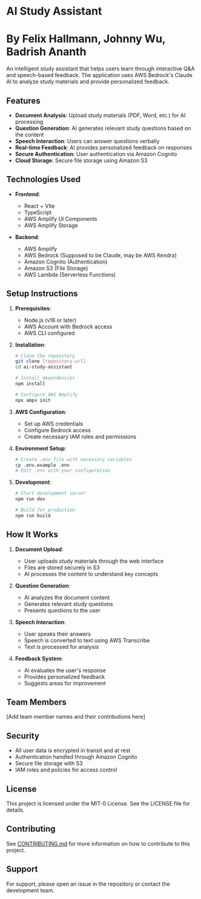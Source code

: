 # AI Study Assistant
# By Felix Hallmann, Johnny Wu, Badrish Ananth

An intelligent study assistant that helps users learn through interactive Q&A and speech-based feedback. The application uses AWS Bedrock's Claude AI to analyze study materials and provide personalized feedback.

## Features

- **Document Analysis**: Upload study materials (PDF, Word, etc.) for AI processing
- **Question Generation**: AI generates relevant study questions based on the content
- **Speech Interaction**: Users can answer questions verbally
- **Real-time Feedback**: AI provides personalized feedback on responses
- **Secure Authentication**: User authentication via Amazon Cognito
- **Cloud Storage**: Secure file storage using Amazon S3

## Technologies Used

- **Frontend**:
  - React + Vite
  - TypeScript
  - AWS Amplify UI Components
  - AWS Amplify Storage

- **Backend**:
  - AWS Amplify
  - AWS Bedrock (Supposed to be Claude, may be AWS Kendra)
  - Amazon Cognito (Authentication)
  - Amazon S3 (File Storage)
  - AWS Lambda (Serverless Functions)

## Setup Instructions

1. **Prerequisites**:
   - Node.js (v16 or later)
   - AWS Account with Bedrock access
   - AWS CLI configured

2. **Installation**:
   ```bash
   # Clone the repository
   git clone [repository-url]
   cd ai-study-assistant

   # Install dependencies
   npm install

   # Configure AWS Amplify
   npx ampx init
   ```

3. **AWS Configuration**:
   - Set up AWS credentials
   - Configure Bedrock access
   - Create necessary IAM roles and permissions

4. **Environment Setup**:
   ```bash
   # Create .env file with necessary variables
   cp .env.example .env
   # Edit .env with your configuration
   ```

5. **Development**:
   ```bash
   # Start development server
   npm run dev

   # Build for production
   npm run build
   ```

## How It Works

1. **Document Upload**:
   - User uploads study materials through the web interface
   - Files are stored securely in S3
   - AI processes the content to understand key concepts

2. **Question Generation**:
   - AI analyzes the document content
   - Generates relevant study questions
   - Presents questions to the user

3. **Speech Interaction**:
   - User speaks their answers
   - Speech is converted to text using AWS Transcribe
   - Text is processed for analysis

4. **Feedback System**:
   - AI evaluates the user's response
   - Provides personalized feedback
   - Suggests areas for improvement

## Team Members

[Add team member names and their contributions here]

## Security

- All user data is encrypted in transit and at rest
- Authentication handled through Amazon Cognito
- Secure file storage with S3
- IAM roles and policies for access control

## License

This project is licensed under the MIT-0 License. See the LICENSE file for details.

## Contributing

See [CONTRIBUTING.md](CONTRIBUTING.md) for more information on how to contribute to this project.

## Support

For support, please open an issue in the repository or contact the development team.